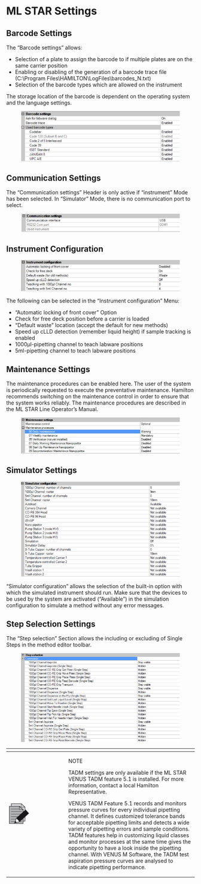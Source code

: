 # ML STAR Settings

## Barcode Settings

The “Barcode settings” allows:

* Selection of a plate to assign the barcode to if multiple plates are on the same carrier position
* Enabling or disabling of the generation of a barcode trace file (C:\Program Files\HAMILTON\LogFiles\barcodes\_N.txt)
* Selection of the barcode types which are allowed on the instrument

The storage location of the barcode is dependent on the operating system and the language settings.

<figure><img src="../../.gitbook/assets/image (11) (1) (1) (1) (1) (1) (1) (1) (1) (1) (1) (1) (1) (1).png" alt=""><figcaption></figcaption></figure>

## Communication Settings

The “Communication settings” Header is only active if “instrument” Mode has been selected. In “Simulator” Mode, there is no communication port to select.

<figure><img src="../../.gitbook/assets/image (12) (1) (1) (1) (1) (1) (1) (1) (1) (1) (1) (1) (1) (1).png" alt=""><figcaption></figcaption></figure>

## Instrument Configuration

<figure><img src="../../.gitbook/assets/image (13) (1) (1) (1) (1) (1) (1) (1) (1) (1) (1) (1) (1) (1).png" alt=""><figcaption></figcaption></figure>

The following can be selected in the “Instrument configuration” Menu:

* “Automatic locking of front cover” Option
* Check for free deck position before a carrier is loaded
* “Default waste” location (accept the default for new methods)
* Speed up cLLD detection (remember liquid height) if sample tracking is enabled
* 1000μl-pipetting channel to teach labware positions
* 5ml-pipetting channel to teach labware positions



## Maintenance Settings

The maintenance procedures can be enabled here. The user of the system is periodically requested to execute the preventative maintenance. Hamilton recommends switching on the maintenance control in order to ensure that the system works reliably. The maintenance procedures are described in the ML STAR Line Operator’s Manual.



<figure><img src="../../.gitbook/assets/image (14) (1) (1) (1) (1) (1) (1) (1) (1) (1) (1) (1) (1) (1).png" alt=""><figcaption></figcaption></figure>

## Simulator Settings

<figure><img src="../../.gitbook/assets/image (15) (1) (1) (1) (1) (1) (1) (1) (1) (1) (1) (1) (1) (1).png" alt=""><figcaption></figcaption></figure>

“Simulator configuration” allows the selection of the built-in option with which the simulated instrument should run. Make sure that the devices to be used by the system are activated (“Available”) in the simulation configuration to simulate a method without any error messages.



## Step Selection Settings

The “Step selection” Section allows the including or excluding of Single Steps in the method editor toolbar.

<figure><img src="../../.gitbook/assets/image (16) (1) (1) (1) (1) (1) (1) (1) (1) (1) (1) (1) (1) (1).png" alt=""><figcaption></figcaption></figure>

<table data-header-hidden><thead><tr><th width="145"></th><th></th></tr></thead><tbody><tr><td><img src="../../.gitbook/assets/image (10) (1) (1) (1) (1) (1) (1) (1) (1) (1) (1) (1) (1) (1) (1) (1).png" alt="" data-size="original"></td><td><p>NOTE </p><p>TADM settings are only available if the ML STAR VENUS TADM feature 5.1 is installed. For more information, contact a local Hamilton Representative. </p><p></p><p>VENUS TADM Feature 5.1 records and monitors pressure curves for every individual pipetting channel. It defines customized tolerance bands for acceptable pipetting limits and detects a wide variety of pipetting errors and sample conditions. TADM features help in customizing liquid classes and monitor processes at the same time gives the opportunity to have a look inside the pipetting channel. With VENUS M Software, the TADM test aspiration pressure curves are analysed to indicate pipetting performance.</p></td></tr></tbody></table>
